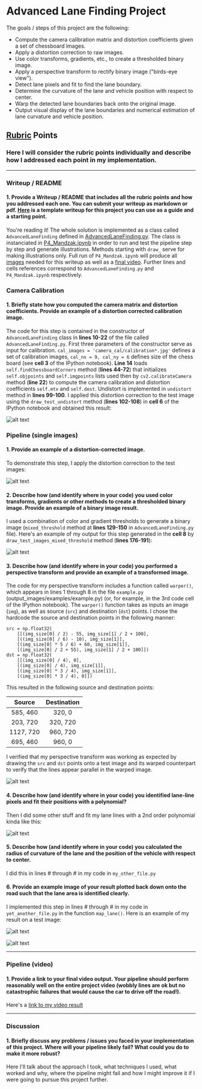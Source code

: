 # Advanced Lane Finding Project

The goals / steps of this project are the following:

* Compute the camera calibration matrix and distortion coefficients given a set of chessboard images.
* Apply a distortion correction to raw images.
* Use color transforms, gradients, etc., to create a thresholded binary image.
* Apply a perspective transform to rectify binary image ("birds-eye view").
* Detect lane pixels and fit to find the lane boundary.
* Determine the curvature of the lane and vehicle position with respect to center.
* Warp the detected lane boundaries back onto the original image.
* Output visual display of the lane boundaries and numerical estimation of lane curvature and vehicle position.

[//]: # (Image References)

[image1]: ./output_images/chessboard_undistorted.png "Undistorted Chessboard"
[image2]: ./output_images/test_images_undistorted.png "Undistorted Test Images"
[image3]: ./output_images/test_images_thresholded.png "Thresholded test Images"
[image4]: ./output_images/test_images_perspective.png ""
[image5]: ./output_images/test_images_thresholded_perspective.png ""
[image6]: ./output_images/test_images_lanes_located.png ""
[image7]: ./output_images/test_images_final.png ""
[video1]: ./project_video_output.mp4 "Video"

## [Rubric](https://review.udacity.com/#!/rubrics/571/view) Points
### Here I will consider the rubric points individually and describe how I addressed each point in my implementation.  

---
### Writeup / README

#### 1. Provide a Writeup / README that includes all the rubric points and how you addressed each one.  You can submit your writeup as markdown or pdf.  [Here](https://github.com/udacity/CarND-Advanced-Lane-Lines/blob/master/writeup_template.md) is a template writeup for this project you can use as a guide and a starting point.  

You're reading it! The whole solution is implemented as a class called `AdvancedLaneFinding` defined in [AdvancedLaneFinding.py](https://github.com/tmandzak/CarND-Advanced-Lane-Lines-P4/blob/master/AdvancedLaneFinding.py).
The class is instanciated in [P4_Mandzak.ipynb](https://github.com/tmandzak/CarND-Advanced-Lane-Lines-P4/blob/master/P4_Mandzak.ipynb) in order to run and test the pipeline step by step and generate illustrations. Methods starting with `draw_` serve for making illustrations only. Full run of `P4_Mandzak.ipynb` will produce all [images](https://github.com/tmandzak/CarND-Advanced-Lane-Lines-P4/tree/master/output_images) needed for this writeup as well as a [final video](https://github.com/tmandzak/CarND-Advanced-Lane-Lines-P4/blob/master/project_video_output.mp4). Further lines and cells references correspond to `AdvancedLaneFinding.py` and `P4_Mandzak.ipynb` respectively.

### Camera Calibration

#### 1. Briefly state how you computed the camera matrix and distortion coefficients. Provide an example of a distortion corrected calibration image.

The code for this step is contained in the constructor of `AdvancedLaneFinding` class in **lines 10-22** of the file called `AdvancedLaneFinding.py`. First three parameters of the constructor serve as input for calibration. `cal_images = 'camera_cal/calibration*.jpg'` defines a set of calibration images, `cal_nx = 9, cal_ny = 6` defines size of the chess board (see **cell 3** of the IPython notebook). **Line 14** loads `self.findChessboardCorners` method (**lines 44-72**) that initializes `self.objpoints` and `self.imgpoints` lists used then by `cv2.calibrateCamera` method (**line 22**) to compute the camera calibration and distortion coefficients `self.mtx` and `self.dest`. Undistort is implemented in `undistort` method in **lines 99-100**.
I applied this distortion correction to the test image using the `draw_test_undistort` method (**lines 102-108**) in **cell 6** of the IPython notebook and obtained this result: 

![alt text][image1]

### Pipeline (single images)

#### 1. Provide an example of a distortion-corrected image.
To demonstrate this step, I apply the distortion correction to the test images:

![alt text][image2]

#### 2. Describe how (and identify where in your code) you used color transforms, gradients or other methods to create a thresholded binary image.  Provide an example of a binary image result.
I used a combination of color and gradient thresholds to generate a binary image (`mixed_threshold` method at **lines 129-150** in `AdvancedLaneFinding.py` file).  Here's an example of my output for this step generated in the **cell 8** by `draw_test_images_mixed_threshold` method (**lines 176-191**):

![alt text][image3]

#### 3. Describe how (and identify where in your code) you performed a perspective transform and provide an example of a transformed image.

The code for my perspective transform includes a function called `warper()`, which appears in lines 1 through 8 in the file `example.py` (output_images/examples/example.py) (or, for example, in the 3rd code cell of the IPython notebook).  The `warper()` function takes as inputs an image (`img`), as well as source (`src`) and destination (`dst`) points.  I chose the hardcode the source and destination points in the following manner:

```
src = np.float32(
    [[(img_size[0] / 2) - 55, img_size[1] / 2 + 100],
    [((img_size[0] / 6) - 10), img_size[1]],
    [(img_size[0] * 5 / 6) + 60, img_size[1]],
    [(img_size[0] / 2 + 55), img_size[1] / 2 + 100]])
dst = np.float32(
    [[(img_size[0] / 4), 0],
    [(img_size[0] / 4), img_size[1]],
    [(img_size[0] * 3 / 4), img_size[1]],
    [(img_size[0] * 3 / 4), 0]])

```
This resulted in the following source and destination points:

| Source        | Destination   | 
|:-------------:|:-------------:| 
| 585, 460      | 320, 0        | 
| 203, 720      | 320, 720      |
| 1127, 720     | 960, 720      |
| 695, 460      | 960, 0        |

I verified that my perspective transform was working as expected by drawing the `src` and `dst` points onto a test image and its warped counterpart to verify that the lines appear parallel in the warped image.

![alt text][image4]

#### 4. Describe how (and identify where in your code) you identified lane-line pixels and fit their positions with a polynomial?

Then I did some other stuff and fit my lane lines with a 2nd order polynomial kinda like this:

![alt text][image5]

#### 5. Describe how (and identify where in your code) you calculated the radius of curvature of the lane and the position of the vehicle with respect to center.

I did this in lines # through # in my code in `my_other_file.py`

#### 6. Provide an example image of your result plotted back down onto the road such that the lane area is identified clearly.

I implemented this step in lines # through # in my code in `yet_another_file.py` in the function `map_lane()`.  Here is an example of my result on a test image:

![alt text][image6]

![alt text][image7]

---

### Pipeline (video)

#### 1. Provide a link to your final video output.  Your pipeline should perform reasonably well on the entire project video (wobbly lines are ok but no catastrophic failures that would cause the car to drive off the road!).

Here's a [link to my video result](./project_video_output.mp4)

---

### Discussion

#### 1. Briefly discuss any problems / issues you faced in your implementation of this project.  Where will your pipeline likely fail?  What could you do to make it more robust?

Here I'll talk about the approach I took, what techniques I used, what worked and why, where the pipeline might fail and how I might improve it if I were going to pursue this project further.  

